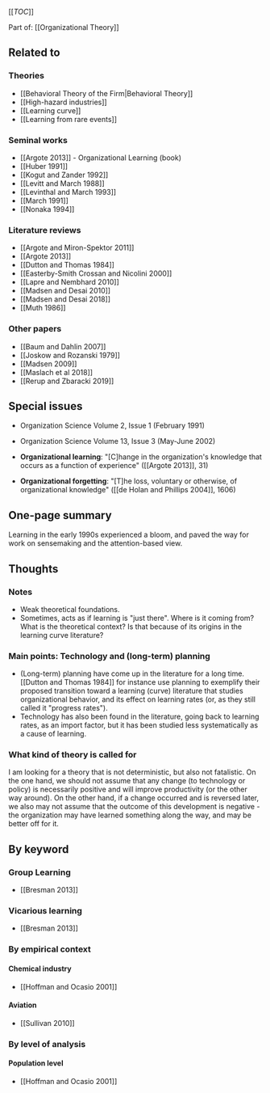[[_TOC_]]

Part of: [[Organizational Theory]]

## Related to

### Theories
* [[Behavioral Theory of the Firm|Behavioral Theory]]
* [[High-hazard industries]]
* [[Learning curve]]
* [[Learning from rare events]]

### Seminal works
* [[Argote 2013]] - Organizational Learning (book)
* [[Huber 1991]]
* [[Kogut and Zander 1992]]
* [[Levitt and March 1988]]
* [[Levinthal and March 1993]]
* [[March 1991]]
* [[Nonaka 1994]]

### Literature reviews
* [[Argote and Miron-Spektor 2011]]
* [[Argote 2013]]
* [[Dutton and Thomas 1984]]
* [[Easterby-Smith Crossan and Nicolini 2000]]
* [[Lapre and Nembhard 2010]]
* [[Madsen and Desai 2010]]
* [[Madsen and Desai 2018]]
* [[Muth 1986]]

### Other papers
* [[Baum and Dahlin 2007]]
* [[Joskow and Rozanski 1979]]
* [[Madsen 2009]]
* [[Maslach et al 2018]]
* [[Rerup and Zbaracki 2019]]

## Special issues
* Organization Science Volume 2, Issue 1 (February 1991)
* Organization Science Volume 13, Issue 3 (May-June 2002)

* **Organizational learning**: "[C]hange in the organization's knowledge that occurs as a function of experience" ([[Argote 2013]], 31)
* **Organizational forgetting**: "[T]he loss, voluntary or otherwise, of organizational knowledge" ([[de Holan and Phillips 2004]], 1606)

## One-page summary
Learning in the early 1990s experienced a bloom, and paved the way for work on sensemaking and the attention-based view.

## Thoughts

### Notes
* Weak theoretical foundations.
* Sometimes, acts as if learning is "just there". Where is it coming from? What is the theoretical context? Is that because of its origins in the learning curve literature?

### Main points: Technology and (long-term) planning
* (Long-term) planning have come up in the literature for a long time. [[Dutton and Thomas 1984]] for instance use planning to exemplify their proposed transition toward a learning (curve) literature that studies organizational behavior, and its effect on learning rates (or, as they still called it "progress rates").
* Technology has also been found in the literature, going back to learning rates, as an import factor, but it has been studied less systematically as a cause of learning.

### What kind of theory is called for
I am looking for a theory that is not deterministic, but also not fatalistic. On the one hand, we should not assume that any change (to technology or policy) is necessarily positive and will improve productivity (or the other way around). On the other hand, if a change occurred and is reversed later, we also may not assume that the outcome of this development is negative - the organization may have learned something along the way, and may be better off for it.

## By keyword

### Group Learning
* [[Bresman 2013]]

### Vicarious learning
* [[Bresman 2013]]

### By empirical context

#### Chemical industry
* [[Hoffman and Ocasio 2001]]

#### Aviation
* [[Sullivan 2010]]

### By level of analysis

#### Population level
* [[Hoffman and Ocasio 2001]]